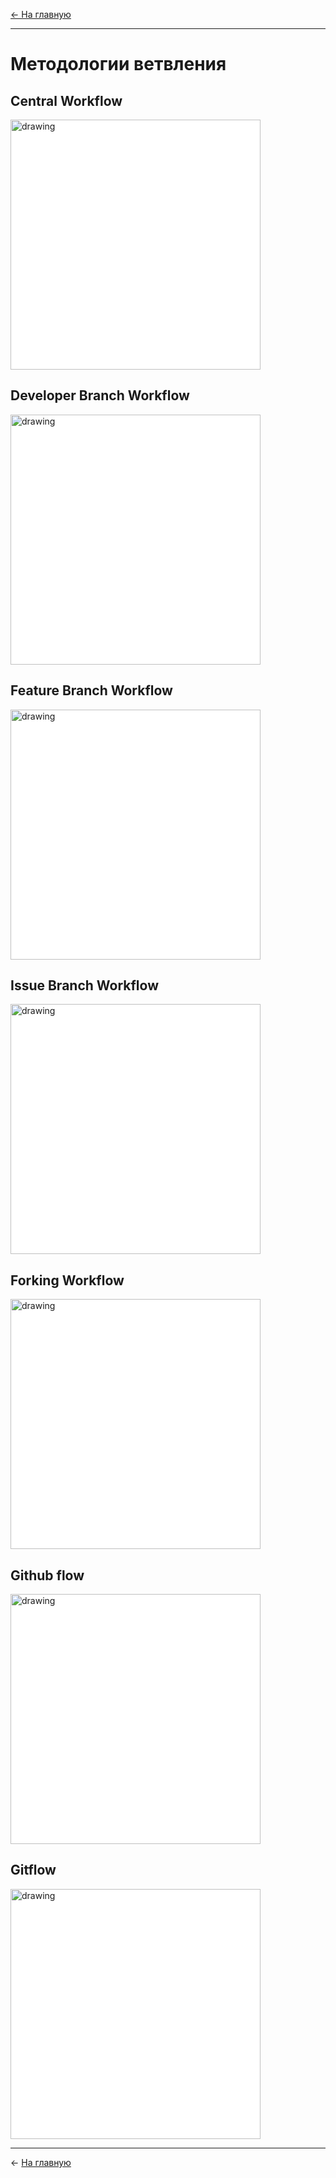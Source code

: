 [<- На главную](./README.md)

---
# Методологии ветвления

## Central Workflow

<img src="https://lms.skillfactory.ru/assets/courseware/v1/3dc84a125c0139cd99b1e83371fb9f25/asset-v1:SkillFactory+PHPDEV+2021+type@asset+block/PHP_5.11.1.png" alt="drawing" style="background: white;" width="400"/>

## Developer Branch Workflow

<img src="https://lms.skillfactory.ru/assets/courseware/v1/e593e355f814a2123b2f5f67da4b2571/asset-v1:SkillFactory+PHPDEV+2021+type@asset+block/PHP_5.11.2.png" alt="drawing" style="background: white;" width="400"/>

## Feature Branch Workflow

<img src="https://lms.skillfactory.ru/assets/courseware/v1/e593e355f814a2123b2f5f67da4b2571/asset-v1:SkillFactory+PHPDEV+2021+type@asset+block/PHP_5.11.3.png" alt="drawing" style="background: white;" width="400"/>

## Issue Branch Workflow

<img src="https://lms.skillfactory.ru/assets/courseware/v1/e593e355f814a2123b2f5f67da4b2571/asset-v1:SkillFactory+PHPDEV+2021+type@asset+block/PHP_5.11.4.png" alt="drawing" style="background: white;" width="400"/>

## Forking Workflow

<img src="https://lms.skillfactory.ru/assets/courseware/v1/e593e355f814a2123b2f5f67da4b2571/asset-v1:SkillFactory+PHPDEV+2021+type@asset+block/PHP_5.11.5.png" alt="drawing" style="background: white;" width="400"/>

## Github flow

<img src="https://lms.skillfactory.ru/assets/courseware/v1/e593e355f814a2123b2f5f67da4b2571/asset-v1:SkillFactory+PHPDEV+2021+type@asset+block/PHP_5.11.6.png" alt="drawing" style="background: white;" width="400"/>

## Gitflow

<img src="https://lms.skillfactory.ru/assets/courseware/v1/e593e355f814a2123b2f5f67da4b2571/asset-v1:SkillFactory+PHPDEV+2021+type@asset+block/PHP_5.11.7.png" alt="drawing" style="background: white;" width="400"/>

---

<- [На главную](./README.md)